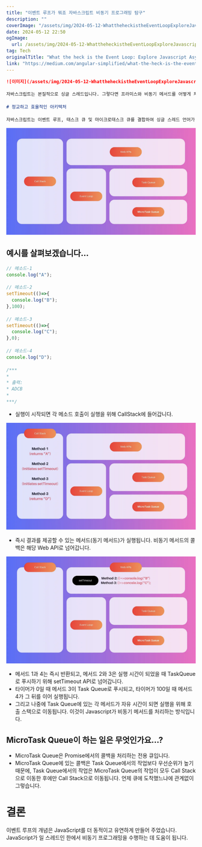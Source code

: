 ```yaml
---
title: "이벤트 루프가 뭐죠 자바스크립트 비동기 프로그래밍 탐구"
description: ""
coverImage: "/assets/img/2024-05-12-WhattheheckistheEventLoopExploreJavascriptAsynchronousProgramming_0.png"
date: 2024-05-12 22:50
ogImage: 
  url: /assets/img/2024-05-12-WhattheheckistheEventLoopExploreJavascriptAsynchronousProgramming_0.png
tag: Tech
originalTitle: "What the heck is the Event Loop: Explore Javascript Asynchronous Programming"
link: "https://medium.com/angular-simplified/what-the-heck-is-the-event-loop-explore-javascript-asynchronous-programming-e3c35059d5b4"
---
```



```markdown
![이미지](/assets/img/2024-05-12-WhattheheckistheEventLoopExploreJavascriptAsynchronousProgramming_0.png)

자바스크립트는 본질적으로 싱글 스레드입니다. 그렇다면 프라미스와 비동기 메서드를 어떻게 처리할까요? 그것들을 어떻게 병렬로 실행할까요? 답은 명확하지 않을 수 있습니다. 자바스크립트 비동기 프로그래밍을 탐구해봅시다...

# 정교하고 효율적인 아키텍처

자바스크립트는 이벤트 루프, 태스크 큐 및 마이크로태스크 큐를 결합하여 싱글 스레드 언어가 비동기 작업을 수행할 수 있도록 정교하고 효율적인 아키텍처를 갖추고 있습니다.
```



<img src="/assets/img/2024-05-12-WhattheheckistheEventLoopExploreJavascriptAsynchronousProgramming_1.png" />

## 예시를 살펴보겠습니다...

```js
// 메소드-1
console.log("A");

// 메소드-2
setTimeout(()=>{
  console.log("B");
},100);

// 메소드-3
setTimeout(()=>{
  console.log("C");
},0);

// 메소드-4
console.log("D");

/***
*
* 출력:
* ADCB
*
***/

```

- 실행이 시작되면 각 메소드 호출이 실행을 위해 CallStack에 들어갑니다.



<img src="/assets/img/2024-05-12-WhattheheckistheEventLoopExploreJavascriptAsynchronousProgramming_2.png" />

- 즉시 결과를 제공할 수 있는 메서드(동기 메서드)가 실행됩니다. 비동기 메서드의 콜백은 해당 Web API로 넘어갑니다.

<img src="/assets/img/2024-05-12-WhattheheckistheEventLoopExploreJavascriptAsynchronousProgramming_3.png" />

- 메서드 1과 4는 즉시 반환되고, 메서드 2와 3은 실행 시간이 되었을 때 TaskQueue로 푸시하기 위해 setTimeout API로 넘어갑니다.
- 타이머가 0일 때 메서드 3이 Task Queue로 푸시되고, 타이머가 100일 때 메서드 4가 그 뒤를 이어 실행됩니다.
- 그리고 나중에 Task Queue에 있는 각 메서드가 자유 시간이 되면 실행을 위해 호출 스택으로 이동됩니다. 이것이 Javascript가 비동기 메서드를 처리하는 방식입니다.



## MicroTask Queue이 하는 일은 무엇인가요…?

- MicroTask Queue은 Promise에서의 콜백을 처리하는 전용 큐입니다.
- MicroTask Queue에 있는 콜백은 Task Queue에서의 작업보다 우선순위가 높기 때문에, Task Queue에서의 작업은 MicroTask Queue의 작업이 모두 Call Stack으로 이동한 후에만 Call Stack으로 이동됩니다. 언제 큐에 도착했느냐에 관계없이 그렇습니다.

# 결론

이벤트 루프의 개념은 JavaScript를 더 동적이고 유연하게 만들어 주었습니다. JavaScript가 일 스레드인 한에서 비동기 프로그래밍을 수행하는 데 도움이 됩니다.